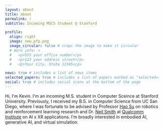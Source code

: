 ```yaml
---
layout: about
title: about
permalink: /
subtitle: Incoming MSCS Student @ Stanford

profile:
  align: right
  image: new_pfp.png
  image_circular: false # crops the image to make it circular
  # more_info: >
  #   <p>555 your office number</p>
  #   <p>123 your address street</p>
  #   <p>Your City, State 12345</p>

news: true # includes a list of news items
selected_papers: true # includes a list of papers marked as "selected={true}"
social: true # includes social icons at the bottom of the page
---
```


Hi, I'm Kevin. I'm an incoming M.S. student in Computer Sceince at Stanford University. Previously, I received my B.S. in Computer Science from UC San Diego, where I was fortunate to be advised by Professor [Hao Su](https://cseweb.ucsd.edu/~haosu/) on robotics and reinforcement learning research and Dr. [Neil Smith](https://qi.ucsd.edu/about/leadership/neil-smith/) at [Qualcomm Institute](https://qi.ucsd.edu) on AI x XR applications. I’m broadly interested in embodied AI, generative AI, and virtual simulation.